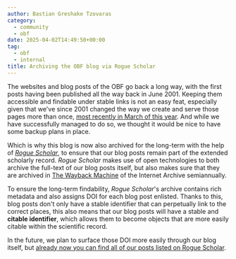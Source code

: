 ```yaml
---
author: Bastian Greshake Tzovaras
category:
  - community
  - obf 
date: 2025-04-02T14:49:50+00:00
tag:
  - obf
  - internal
title: Archiving the OBF blog via Rogue Scholar
---
```


The websites and blog posts of the OBF go back a long way, with the first posts having been published all the way back in June 2001.
Keeping them accessible and findable under stable links is not an easy feat, especially given that we've since 2001 changed the way we create and serve those pages more than once, [most recently in March of this year](https://www.open-bio.org/posts/2025-03-04-new-website/).
And while we have successfully managed to do so, we thought it would be nice to have some backup plans in place.

Which is why this blog is now also archived for the long-term with the help of [_Rogue Scholar_](https://rogue-scholar.org/), to ensure that our blog posts remain part of the extended scholarly record.
_Rogue Scholar_ makes use of open technologies to both archive the full-text of our blog posts itself, but also makes sure that they are archived in [The Wayback Machine](https://web.archive.org/) of the Internet Archive semiannually.

To ensure the long-term findability, _Rogue Scholar_'s archive contains rich metadata and also assigns DOI for each blog post enlisted.
Thanks to this, blog posts don't only have a stable identifier that can perpetually link to the correct places, this also means that our blog posts will have a stable and **citable identifier**, which allows them to become objects that are more easily citable within the scientific record. 

In the future, we plan to surface those DOI more easily through our blog itself, but [already now you can find all of our posts listed on Rogue Scholar](https://rogue-scholar.org/communities/obf/records?q=&l=list&p=1&s=10&sort=newest).
